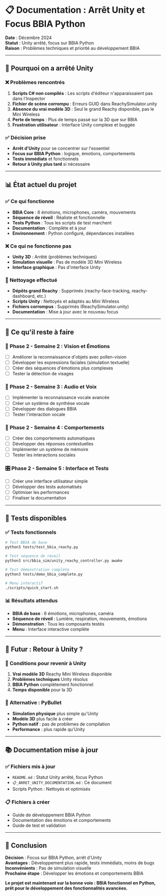 # 📋 Documentation : Arrêt Unity et Focus BBIA Python

**Date** : Décembre 2024  
**Statut** : Unity arrêté, focus sur BBIA Python  
**Raison** : Problèmes techniques et priorité au développement BBIA

---

## 🔄 **Pourquoi on a arrêté Unity**

### ❌ **Problèmes rencontrés**
1. **Scripts C# non compilés** : Les scripts d'éditeur n'apparaissaient pas dans l'Inspector
2. **Fichier de scène corrompu** : Erreurs GUID dans ReachySimulator.unity
3. **Absence du vrai modèle 3D** : Seul le grand Reachy disponible, pas le Mini Wireless
4. **Perte de temps** : Plus de temps passé sur la 3D que sur BBIA
5. **Frustration utilisateur** : Interface Unity complexe et buggée

### ✅ **Décision prise**
- **Arrêt d'Unity** pour se concentrer sur l'essentiel
- **Focus sur BBIA Python** : logique, émotions, comportements
- **Tests immédiats** et fonctionnels
- **Retour à Unity plus tard** si nécessaire

---

## 📊 **État actuel du projet**

### ✅ **Ce qui fonctionne**
- **BBIA Core** : 6 émotions, microphones, caméra, mouvements
- **Séquence de réveil** : Réaliste et fonctionnelle
- **Tests Python** : Tous les scripts de test marchent
- **Documentation** : Complète et à jour
- **Environnement** : Python configuré, dépendances installées

### ❌ **Ce qui ne fonctionne pas**
- **Unity 3D** : Arrêté (problèmes techniques)
- **Simulation visuelle** : Pas de modèle 3D Mini Wireless
- **Interface graphique** : Pas d'interface Unity

### 🧹 **Nettoyage effectué**
- **Dépôts grand Reachy** : Supprimés (reachy-face-tracking, reachy-dashboard, etc.)
- **Scripts Unity** : Nettoyés et adaptés au Mini Wireless
- **Fichiers corrompus** : Supprimés (ReachySimulator.unity)
- **Documentation** : Mise à jour avec le nouveau focus

---

## 🎯 **Ce qu'il reste à faire**

### 🚀 **Phase 2 - Semaine 2 : Vision et Émotions**
- [ ] Améliorer la reconnaissance d'objets avec pollen-vision
- [ ] Développer les expressions faciales (simulation textuelle)
- [ ] Créer des séquences d'émotions plus complexes
- [ ] Tester la détection de visages

### 🎤 **Phase 2 - Semaine 3 : Audio et Voix**
- [ ] Implémenter la reconnaissance vocale avancée
- [ ] Créer un système de synthèse vocale
- [ ] Développer des dialogues BBIA
- [ ] Tester l'interaction vocale

### 🤖 **Phase 2 - Semaine 4 : Comportements**
- [ ] Créer des comportements automatiques
- [ ] Développer des réponses contextuelles
- [ ] Implémenter un système de mémoire
- [ ] Tester les interactions sociales

### 🎛️ **Phase 2 - Semaine 5 : Interface et Tests**
- [ ] Créer une interface utilisateur simple
- [ ] Développer des tests automatisés
- [ ] Optimiser les performances
- [ ] Finaliser la documentation

---

## 🧪 **Tests disponibles**

### ✅ **Tests fonctionnels**
```bash
# Test BBIA de base
python3 tests/test_bbia_reachy.py

# Test séquence de réveil
python3 src/bbia_sim/unity_reachy_controller.py awake

# Test démonstration complète
python3 tests/demo_bbia_complete.py

# Menu interactif
./scripts/quick_start.sh
```

### 📊 **Résultats attendus**
- **BBIA de base** : 6 émotions, microphones, caméra
- **Séquence de réveil** : Lumière, respiration, mouvements, émotions
- **Démonstration** : Tous les composants testés
- **Menu** : Interface interactive complète

---

## 🔮 **Futur : Retour à Unity ?**

### 🤔 **Conditions pour revenir à Unity**
1. **Vrai modèle 3D** Reachy Mini Wireless disponible
2. **Problèmes techniques** Unity résolus
3. **BBIA Python** complètement fonctionnel
4. **Temps disponible** pour la 3D

### 🎯 **Alternative : PyBullet**
- **Simulation physique** plus simple qu'Unity
- **Modèle 3D** plus facile à créer
- **Python natif** : pas de problèmes de compilation
- **Performance** : plus rapide qu'Unity

---

## 📚 **Documentation mise à jour**

### ✅ **Fichiers mis à jour**
- `README.md` : Statut Unity arrêté, focus Python
- `📋_ARRET_UNITY_DOCUMENTATION.md` : Ce document
- Scripts Python : Nettoyés et optimisés

### 📋 **Fichiers à créer**
- Guide de développement BBIA Python
- Documentation des émotions et comportements
- Guide de test et validation

---

## 🎯 **Conclusion**

**Décision** : Focus sur BBIA Python, arrêt d'Unity  
**Avantages** : Développement plus rapide, tests immédiats, moins de bugs  
**Inconvénients** : Pas de simulation visuelle  
**Prochaine étape** : Développer les émotions et comportements BBIA

**Le projet est maintenant sur la bonne voie : BBIA fonctionnel en Python, prêt pour le développement des fonctionnalités avancées.** 